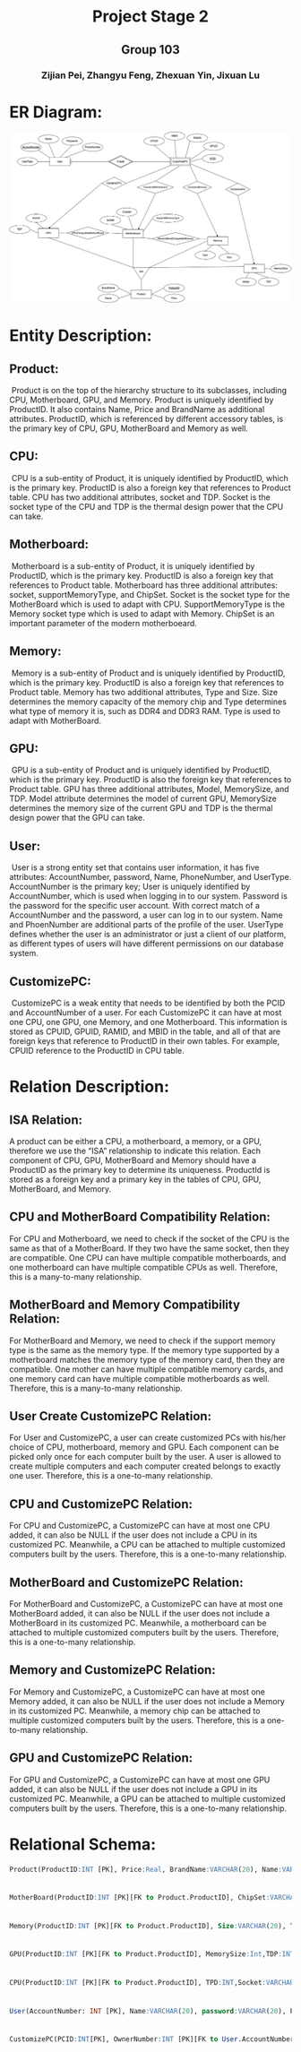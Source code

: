 # <div align='center'> Project Stage 2 </div>

## <div align='center'>Group 103<div align='center'>
### <div align='center'>Zijian Pei, Zhangyu Feng, Zhexuan Yin, Jixuan Lu<div align='center'>



# ER Diagram:



![](ER.png)

<div style="page-break-after: always;"></div>

# Entity Description:



## Product: 

​	Product is on the top of the hierarchy structure to its subclasses, including CPU, Motherboard, GPU, and Memory. Product is uniquely identified by ProductID. It also contains Name, Price and BrandName as additional attributes. ProductID, which is referenced by different accessory tables, is the primary key of CPU, GPU, MotherBoard and Memory as well.



## CPU: 

​	CPU is a sub-entity of Product, it is uniquely identified by ProductID, which is the primary key. ProductID is also a foreign key that references to Product table. CPU has two additional attributes, socket and TDP. Socket is the socket type of the CPU and TDP is the thermal design power that the CPU can take.



## Motherboard: 

​	Motherboard is a sub-entity of Product, it is uniquely identified by ProductID, which is the primary key. ProductID is also a foreign key that references to Product table. Motherboard has three additional attributes: socket, supportMemoryType, and ChipSet. Socket is the socket type for the MotherBoard which is used to adapt with CPU. SupportMemoryType is the Memory socket type which is used to adapt with Memory. ChipSet is an important parameter of the modern motherboeard.



## Memory: 

​	Memory is a sub-entity of Product and is uniquely identified by ProductID, which is the primary key. ProductID is also a foreign key that references to Product table. Memory has two additional attributes, Type and Size. Size determines the memory capacity of the memory chip and Type determines what type of memory it is, such as DDR4 and DDR3 RAM. Type is used to adapt with MotherBoard. 



## GPU: 

​	GPU is a sub-entity of Product and is uniquely identified by ProductID, which is the primary key. ProductID is also the foreign key that references to Product table. GPU has three additional attributes, Model, MemorySize, and TDP. Model attribute determines the model of current GPU, MemorySize determines the memory size of the current GPU and TDP is the thermal design power that the GPU can take.

<div style="page-break-after: always;"></div>

## User: 

​	User is a strong entity set that contains user information, it has five attributes: AccountNumber, password, Name, PhoneNumber, and UserType. AccountNumber is the primary key;  User is uniquely identified by AccountNumber, which is used when logging in to our system. Password is the password for the specific user account. With correct match of a AccountNumber and the password, a user can log in to our system. Name and PhoenNumber are additional parts of the profile of the user. UserType defines whether the user is an administrator or just a client of our platform, as different types of users will have different permissions on our database system. 



## CustomizePC: 

​	CustomizePC is a weak entity that needs to be identified by both the PCID and AccountNumber of a user. For each CustomizePC it can have at most one CPU, one GPU, one Memory, and one Motherboard. This information is stored as CPUID, GPUID, RAMID, and MBID in the table, and all of that are foreign keys that reference to ProductID in their own tables. For example, CPUID reference to the ProductID in CPU table. 





# Relation Description:



## ISA Relation: 

A product can be either a CPU, a motherboard, a memory, or a GPU, therefore we use the “ISA” relationship to indicate this relation. Each component of CPU, GPU, MotherBoard and Memory should have a ProductID as the primary key to determine its uniqueness. ProductId is stored as a foreign key and a primary key in the tables of CPU, GPU, MotherBoard, and Memory.



## CPU and MotherBoard Compatibility Relation:

For CPU and Motherboard, we need to check if the socket of the CPU is the same as that of a MotherBoard. If they two have the same socket, then they are compatible. One CPU can have multiple compatible motherboards, and one motherboard can have multiple compatible CPUs as well. Therefore, this is a many-to-many relationship.



## MotherBoard and Memory Compatibility Relation:

For MotherBoard and Memory, we need to check if the support memory type is the same as the memory type. If the memory type supported by a motherboard matches the memory type of the memory card, then they are compatible. One mother can have multiple compatible memory cards, and one memory card can have multiple compatible motherboards as well. Therefore, this is a many-to-many relationship.



## User Create CustomizePC Relation:

For User and CustomizePC, a user can create customized PCs with his/her choice of CPU, motherboard, memory and GPU. Each component can be picked only once for each computer built by the user. A user is allowed to create multiple computers and each computer created belongs to exactly one user. Therefore, this is a one-to-many relationship.



## CPU and CustomizePC Relation:

For CPU and CustomizePC, a CustomizePC can have at most one CPU added, it can also be NULL if the user does not include a CPU in its customized PC. Meanwhile, a CPU can be attached to multiple customized computers built by the users. Therefore, this is a one-to-many relationship.



## MotherBoard and CustomizePC Relation:

For MotherBoard and CustomizePC, a CustomizePC can have at most one MotherBoard added, it can also be NULL if the user does not include a MotherBoard in its customized PC. Meanwhile, a motherboard can be attached to multiple customized computers built by the users. Therefore, this is a one-to-many relationship.



## Memory and CustomizePC Relation:

For Memory and CustomizePC, a CustomizePC can have at most one Memory added, it can also be NULL if the user does not include a Memory in its customized PC. Meanwhile, a memory chip can be attached to multiple customized computers built by the users. Therefore, this is a one-to-many relationship.



## GPU and CustomizePC Relation:

For GPU and CustomizePC, a CustomizePC can have at most one GPU added, it can also be NULL if the user does not include a GPU in its customized PC. Meanwhile, a GPU can be attached to multiple customized computers built by the users. Therefore, this is a one-to-many relationship.

<div style="page-break-after: always;"></div>

# Relational Schema:



~~~sql
Product(ProductID:INT [PK], Price:Real, BrandName:VARCHAR(20), Name:VARCHAR(50))


MotherBoard(ProductID:INT [PK][FK to Product.ProductID], ChipSet:VARCHAR(20), SupportMemoryType:VARCHAR(20), Socket:VARCHAR(20))


Memory(ProductID:INT [PK][FK to Product.ProductID], Size:VARCHAR(20), Type:VARCHAR(20))


GPU(ProductID:INT [PK][FK to Product.ProductID], MemorySize:Int,TDP:INT, Model:VARCHAR(20))


CPU(ProductID:INT [PK][FK to Product.ProductID], TPD:INT,Socket:VARCHAR(20))


User(AccountNumber: INT [PK], Name:VARCHAR(20), password:VARCHAR(20), PhoneNumber:VARCHAR(20), UserType:VARCHAR(20))


CustomizePC(PCID:INT[PK], OwnerNumber:INT [PK][FK to User.AccountNumber], CPUID:INT[FK to CPU.ProductID], MBID:INT[FK to MotherBoard.ProductID], GPUID:INT[FK to GPU.ProductID], RAMID:INT[FK to Memory.ProductID])
~~~

